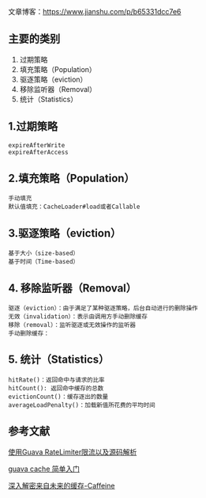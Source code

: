 
文章博客：<https://www.jianshu.com/p/b65331dcc7e6>

## 主要的类别

1. 过期策略 
2. 填充策略（Population）
3. 驱逐策略（eviction）
4. 移除监听器（Removal）
5. 统计（Statistics）


## 1.过期策略

```
expireAfterWrite
expireAfterAccess
```

## 2.填充策略（Population）

```
手动填充
默认值填充：CacheLoader#load或者Callable
```


## 3.驱逐策略（eviction）

```
基于大小（size-based）
基于时间（Time-based）
```

## 4. 移除监听器（Removal）

```
驱逐（eviction）：由于满足了某种驱逐策略，后台自动进行的删除操作
无效（invalidation）：表示由调用方手动删除缓存
移除（removal）：监听驱逐或无效操作的监听器
手动删除缓存：
```
 

## 5. 统计（Statistics）

```
hitRate()：返回命中与请求的比率
hitCount(): 返回命中缓存的总数
evictionCount()：缓存逐出的数量
averageLoadPenalty()：加载新值所花费的平均时间
```

## 参考文献

[使用Guava RateLimiter限流以及源码解析](https://www.jianshu.com/p/5d4fe4b2a726)

[guava cache 简单入门](https://www.jianshu.com/p/5299f5a11bd5)

[深入解密来自未来的缓存-Caffeine](https://juejin.im/post/5b8df63c6fb9a019e04ebaf4)

